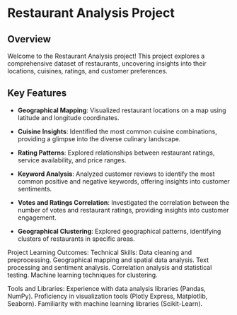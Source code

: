 # Restaurant Analysis Project

## Overview

Welcome to the Restaurant Analysis project! This project explores a comprehensive dataset of restaurants, uncovering insights into their locations, cuisines, ratings, and customer preferences.

## Key Features

- **Geographical Mapping**: Visualized restaurant locations on a map using latitude and longitude coordinates.
  
- **Cuisine Insights**: Identified the most common cuisine combinations, providing a glimpse into the diverse culinary landscape.

- **Rating Patterns**: Explored relationships between restaurant ratings, service availability, and price ranges.

- **Keyword Analysis**: Analyzed customer reviews to identify the most common positive and negative keywords, offering insights into customer sentiments.

- **Votes and Ratings Correlation**: Investigated the correlation between the number of votes and restaurant ratings, providing insights into customer engagement.

- **Geographical Clustering**: Explored geographical patterns, identifying clusters of restaurants in specific areas.


Project Learning Outcomes:
Technical Skills:
Data cleaning and preprocessing.
Geographical mapping and spatial data analysis.
Text processing and sentiment analysis.
Correlation analysis and statistical testing.
Machine learning techniques for clustering.

Tools and Libraries:
Experience with data analysis libraries (Pandas, NumPy).
Proficiency in visualization tools (Plotly Express, Matplotlib, Seaborn).
Familiarity with machine learning libraries (Scikit-Learn).

